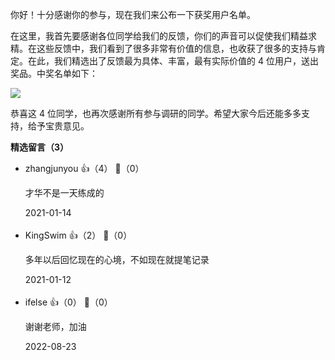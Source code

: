 你好！十分感谢你的参与，现在我们来公布一下获奖用户名单。

在这里，我首先要感谢各位同学给我们的反馈，你们的声音可以促使我们精益求精。在这些反馈中，我们看到了很多非常有价值的信息，也收获了很多的支持与肯定。在此，我们精选出了反馈最为具体、丰富，最有实际价值的 4 位用户，送出奖品。中奖名单如下：

![](https://static001.geekbang.org/resource/image/a1/c1/a19e8fd4dyyfa3fda44c1203c719bec1.jpg?wh=4242%2A1999)

恭喜这 4 位同学，也再次感谢所有参与调研的同学。希望大家今后还能多多支持，给予宝贵意见。
<div><strong>精选留言（3）</strong></div><ul>
<li><span>zhangjunyou</span> 👍（4） 💬（0）<p>才华不是一天练成的</p>2021-01-14</li><br/><li><span>KingSwim</span> 👍（2） 💬（0）<p>多年以后回忆现在的心境，不如现在就提笔记录</p>2021-01-12</li><br/><li><span>ifelse</span> 👍（0） 💬（0）<p>谢谢老师，加油</p>2022-08-23</li><br/>
</ul>